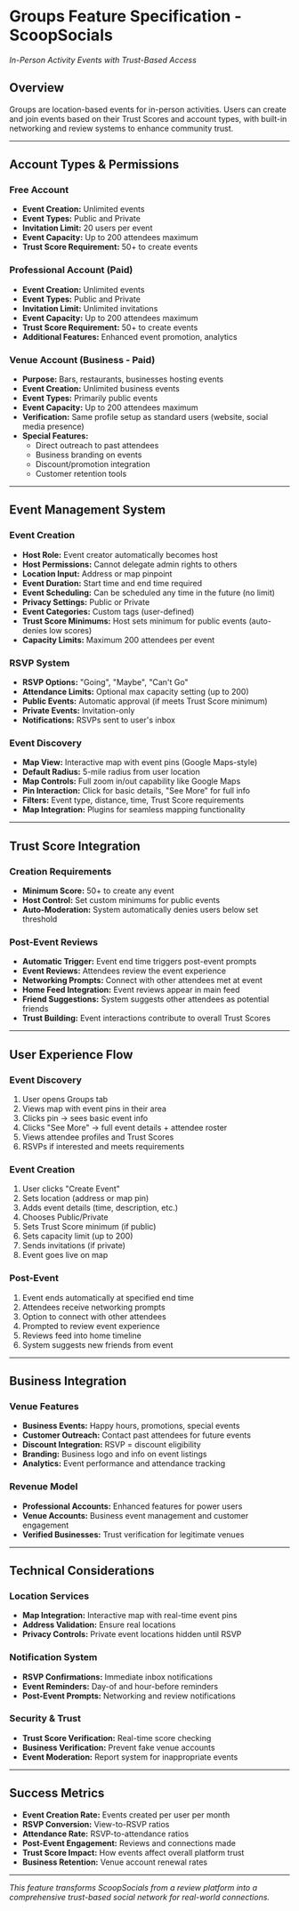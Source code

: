 # Groups Feature Specification - ScoopSocials
*In-Person Activity Events with Trust-Based Access*

## Overview
Groups are location-based events for in-person activities. Users can create and join events based on their Trust Scores and account types, with built-in networking and review systems to enhance community trust.

---

## Account Types & Permissions

### **Free Account**
- **Event Creation:** Unlimited events
- **Event Types:** Public and Private
- **Invitation Limit:** 20 users per event
- **Event Capacity:** Up to 200 attendees maximum
- **Trust Score Requirement:** 50+ to create events

### **Professional Account (Paid)**
- **Event Creation:** Unlimited events  
- **Event Types:** Public and Private
- **Invitation Limit:** Unlimited invitations
- **Event Capacity:** Up to 200 attendees maximum
- **Trust Score Requirement:** 50+ to create events
- **Additional Features:** Enhanced event promotion, analytics

### **Venue Account (Business - Paid)**
- **Purpose:** Bars, restaurants, businesses hosting events
- **Event Creation:** Unlimited business events
- **Event Types:** Primarily public events
- **Event Capacity:** Up to 200 attendees maximum
- **Verification:** Same profile setup as standard users (website, social media presence)
- **Special Features:** 
  - Direct outreach to past attendees
  - Business branding on events
  - Discount/promotion integration
  - Customer retention tools

---

## Event Management System

### **Event Creation**
- **Host Role:** Event creator automatically becomes host
- **Host Permissions:** Cannot delegate admin rights to others
- **Location Input:** Address or map pinpoint
- **Event Duration:** Start time and end time required
- **Event Scheduling:** Can be scheduled any time in the future (no limit)
- **Privacy Settings:** Public or Private
- **Event Categories:** Custom tags (user-defined)
- **Trust Score Minimums:** Host sets minimum for public events (auto-denies low scores)
- **Capacity Limits:** Maximum 200 attendees per event

### **RSVP System**
- **RSVP Options:** "Going", "Maybe", "Can't Go"
- **Attendance Limits:** Optional max capacity setting (up to 200)
- **Public Events:** Automatic approval (if meets Trust Score minimum)
- **Private Events:** Invitation-only
- **Notifications:** RSVPs sent to user's inbox

### **Event Discovery**
- **Map View:** Interactive map with event pins (Google Maps-style)
- **Default Radius:** 5-mile radius from user location
- **Map Controls:** Full zoom in/out capability like Google Maps
- **Pin Interaction:** Click for basic details, "See More" for full info
- **Filters:** Event type, distance, time, Trust Score requirements
- **Map Integration:** Plugins for seamless mapping functionality

---

## Trust Score Integration

### **Creation Requirements**
- **Minimum Score:** 50+ to create any event
- **Host Control:** Set custom minimums for public events
- **Auto-Moderation:** System automatically denies users below set threshold

### **Post-Event Reviews**
- **Automatic Trigger:** Event end time triggers post-event prompts
- **Event Reviews:** Attendees review the event experience
- **Networking Prompts:** Connect with other attendees met at event
- **Home Feed Integration:** Event reviews appear in main feed
- **Friend Suggestions:** System suggests other attendees as potential friends
- **Trust Building:** Event interactions contribute to overall Trust Scores

---

## User Experience Flow

### **Event Discovery**
1. User opens Groups tab
2. Views map with event pins in their area
3. Clicks pin → sees basic event info
4. Clicks "See More" → full event details + attendee roster
5. Views attendee profiles and Trust Scores
6. RSVPs if interested and meets requirements

### **Event Creation**
1. User clicks "Create Event"
2. Sets location (address or map pin)
3. Adds event details (time, description, etc.)
4. Chooses Public/Private
5. Sets Trust Score minimum (if public)
6. Sets capacity limit (up to 200)
7. Sends invitations (if private)
8. Event goes live on map

### **Post-Event**
1. Event ends automatically at specified end time
2. Attendees receive networking prompts
3. Option to connect with other attendees
4. Prompted to review event experience
5. Reviews feed into home timeline
6. System suggests new friends from event

---

## Business Integration

### **Venue Features**
- **Business Events:** Happy hours, promotions, special events
- **Customer Outreach:** Contact past attendees for future events
- **Discount Integration:** RSVP = discount eligibility
- **Branding:** Business logo and info on event listings
- **Analytics:** Event performance and attendance tracking

### **Revenue Model**
- **Professional Accounts:** Enhanced features for power users
- **Venue Accounts:** Business event management and customer engagement
- **Verified Businesses:** Trust verification for legitimate venues

---

## Technical Considerations

### **Location Services**
- **Map Integration:** Interactive map with real-time event pins
- **Address Validation:** Ensure real locations
- **Privacy Controls:** Private event locations hidden until RSVP

### **Notification System**
- **RSVP Confirmations:** Immediate inbox notifications
- **Event Reminders:** Day-of and hour-before reminders
- **Post-Event Prompts:** Networking and review notifications

### **Security & Trust**
- **Trust Score Verification:** Real-time score checking
- **Business Verification:** Prevent fake venue accounts
- **Event Moderation:** Report system for inappropriate events

---

## Success Metrics
- **Event Creation Rate:** Events created per user per month
- **RSVP Conversion:** View-to-RSVP ratios
- **Attendance Rate:** RSVP-to-attendance ratios
- **Post-Event Engagement:** Reviews and connections made
- **Trust Score Impact:** How events affect overall platform trust
- **Business Retention:** Venue account renewal rates

---

*This feature transforms ScoopSocials from a review platform into a comprehensive trust-based social network for real-world connections.*